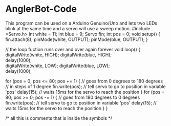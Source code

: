 # AnglerBot-Code
This program can be used on a Arduino Genuino/Uno and lets two LEDs blink at the same time and a servo will use a sweep motion.
#include <Servo.h>
int white = 11;
int blue = 9;
Servo fin;
int pos = 0;
void setup() {
fin.attach(8);
   pinMode(white, OUTPUT);
   pinMode(blue, OUTPUT);
}

// the loop fuction runs over and over again forever
void loop() { 
  digitalWrite(white, HIGH); 
  digitalWrite(blue, HIGH);   
  delay(1000);    
  digitalWrite(white, LOW); 
  digitalWrite(blue, LOW);   
  delay(1000);                     


   

  for (pos = 0; pos <= 80; pos += 1) { // goes from 0 degrees to 180 degrees
    // in steps of 1 degree
    fin.write(pos);              // tell servo to go to position in variable 'pos'
    delay(15);                       // waits 15ms for the servo to reach the position
  }
  for (pos = 80; pos >= 0; pos -= 1) { // goes from 180 degrees to 0 degrees
    fin.write(pos);              // tell servo to go to position in variable 'pos'
    delay(15);                       // waits 15ms for the servo to reach the position
  }
}


/* all this is comments
 that is inside the symbols
 */
